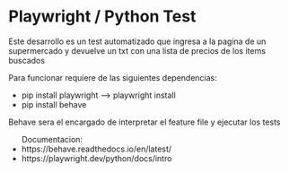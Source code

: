 <h1>Playwright / Python Test</h1>

<p>Este desarrollo es un test automatizado que ingresa a la pagina de un supermercado y devuelve un txt con una lista de precios de los items buscados</p>

Para funcionar requiere de las siguientes dependencias:

<ul>
<li>pip install playwright --> playwright install</li>
<li>pip install behave</li>
</ul>

<p>Behave sera el encargado de interpretar el feature file y ejecutar los tests</p>

<ul>
Documentacion:
<li>https://behave.readthedocs.io/en/latest/</li>
<li>https://playwright.dev/python/docs/intro</li>
</ul>